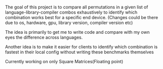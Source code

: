 The goal of this project is to compare all permutations in a given list of language-library-compiler combos 
exhaustively to identify which combination works best for a specific end device. (Changes could be there 
due to os, hardware, gpu, library version, compiler version etc)

The idea is primarily to get me to write code and compare with my own eyes the difference across languages.

Another idea is to make it easier for clients to identify which combination is fastest in their local config
without writing these benchmarks themselves

Currently working on only Square Matrices(Floating point)